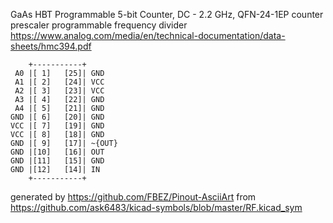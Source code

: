 GaAs HBT Programmable 5-bit Counter, DC - 2.2 GHz, QFN-24-1EP
counter prescaler programmable frequency divider
https://www.analog.com/media/en/technical-documentation/data-sheets/hmc394.pdf


	    +-----------+
	 A0 |[ 1]   [25]| GND
	 A1 |[ 2]   [24]| VCC
	 A2 |[ 3]   [23]| VCC
	 A3 |[ 4]   [22]| GND
	 A4 |[ 5]   [21]| GND
	GND |[ 6]   [20]| GND
	VCC |[ 7]   [19]| GND
	VCC |[ 8]   [18]| GND
	GND |[ 9]   [17]| ~{OUT}
	GND |[10]   [16]| OUT
	GND |[11]   [15]| GND
	GND |[12]   [14]| IN
	    +-----------+


generated by https://github.com/FBEZ/Pinout-AsciiArt from https://github.com/ask6483/kicad-symbols/blob/master/RF.kicad_sym